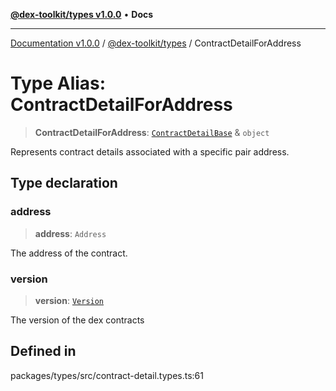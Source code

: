 [**@dex-toolkit/types v1.0.0**](../README.md) • **Docs**

***

[Documentation v1.0.0](../../../packages.md) / [@dex-toolkit/types](../README.md) / ContractDetailForAddress

# Type Alias: ContractDetailForAddress

> **ContractDetailForAddress**: [`ContractDetailBase`](ContractDetailBase.md) & `object`

Represents contract details associated with a specific pair address.

## Type declaration

### address

> **address**: `Address`

The address of the contract.

### version

> **version**: [`Version`](Version.md)

The version of the dex contracts

## Defined in

packages/types/src/contract-detail.types.ts:61
